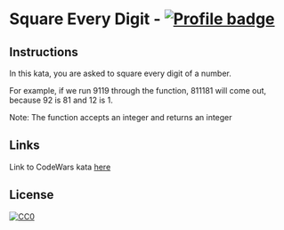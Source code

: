 # Square Every Digit - [![Profile badge](https://www.codewars.com/users/sonny-maan/badges/small)](https://www.codewars.com/users/sonny-maan)

## Instructions

 In this kata, you are asked to square every digit of a number.

For example, if we run 9119 through the function, 811181 will come out, because 92 is 81 and 12 is 1.

Note: The function accepts an integer and returns an integer

## Links
Link to CodeWars kata [here](https://www.codewars.com/kata/546e2562b03326a88e000020/train/ruby)

## License
[![CC0](https://licensebuttons.net/p/zero/1.0/88x31.png)](https://creativecommons.org/publicdomain/zero/1.0/)
